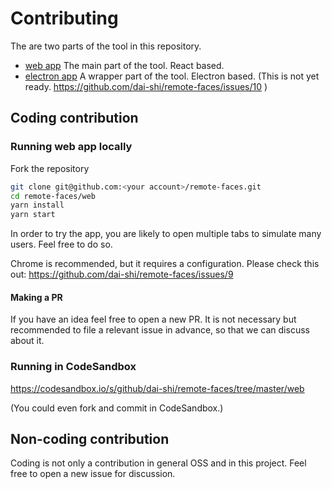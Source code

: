 # Contributing

The are two parts of the tool in this repository.
- [web app](./web) The main part of the tool. React based.
- [electron app](./electron) A wrapper part of the tool. Electron based. (This is not yet ready. https://github.com/dai-shi/remote-faces/issues/10 )

## Coding contribution

### Running web app locally

Fork the repository

```bash
git clone git@github.com:<your account>/remote-faces.git
cd remote-faces/web
yarn install
yarn start
```

In order to try the app, you are likely to open multiple tabs
to simulate many users. Feel free to do so.

Chrome is recommended, but it requires a configuration.
Please check this out: https://github.com/dai-shi/remote-faces/issues/9

#### Making a PR

If you have an idea feel free to open a new PR.
It is not necessary but recommended to file a relevant issue in advance,
so that we can discuss about it.

### Running in CodeSandbox

https://codesandbox.io/s/github/dai-shi/remote-faces/tree/master/web

(You could even fork and commit in CodeSandbox.)


## Non-coding contribution

Coding is not only a contribution in general OSS and in this project.
Feel free to open a new issue for discussion.
